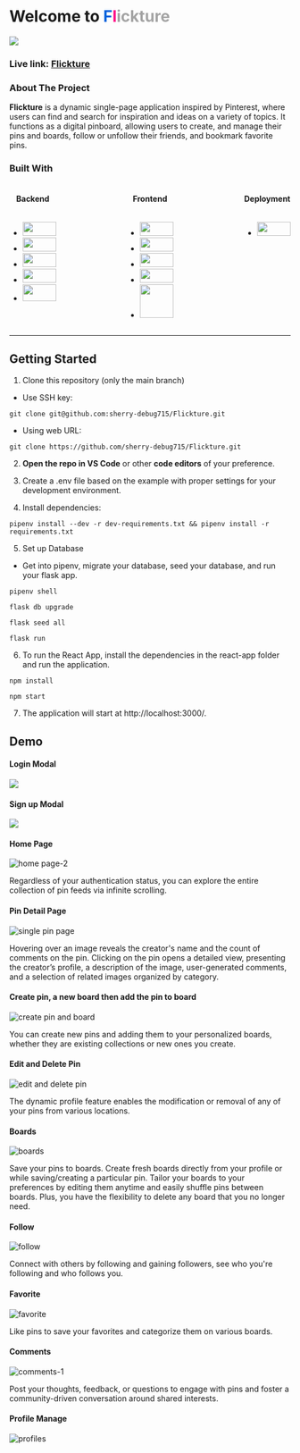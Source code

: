 <h1>Welcome to <span style="color:rgb(1,98,220)">F</span><span style="color:rgb(255,0,132)">l</span ><span style="color:rgb(163,163,163)">ickture</span></h1> 
<img src="https://cdn.discordapp.com/attachments/900530365754638400/1149803547035189340/image.png" />

### Live link: [Flickture](https://flickture.onrender.com/)

### About The Project
__Flickture__ is a dynamic single-page application inspired by Pinterest, where users can find and search for inspiration and ideas on a variety of topics. It functions as a digital pinboard, allowing users to create, and manage their pins and boards, follow or unfollow their friends, and bookmark favorite pins.

### Built With
<div style="display:flex; justify-content:space-between">
    <div style="display:flex; flex-direction:column; align-items: center">
        <h4>Backend</h4>
        <ul>
            <li>
                <img 
                src="https://cdn.discordapp.com/attachments/900530365754638400/1149791459793444984/image.png"
                style="height:25px; width: 60px"
                >
            </li>
            <li>
                <img 
                src="https://media.discordapp.net/attachments/900530365754638400/1149792847168544888/image.png?width=878&height=432"
                style="height:25px; width: 60px"
                >
            </li>
            <li>
                <img 
                src="https://cdn.discordapp.com/attachments/900530365754638400/1149795287670472754/image.png"
                style="height:25px; width: 60px"
                >
            </li>
            <li>
                <img 
                src="https://cdn.discordapp.com/attachments/900530365754638400/1149795726474367016/image.png"
                style="height:25px; width: 60px"
                >
            </li>
            <li>
                <img 
                src="https://cdn.discordapp.com/attachments/900530365754638400/1149797054227423273/image.png"
                style="height:30px; width: 60px"
                >
            </li>
        </ul>
    </div>
    <div style="display:flex; flex-direction:column; align-items: center">
        <h4>Frontend</h4>
        <ul>
            <li>
                <img 
                src="https://cdn.discordapp.com/attachments/900530365754638400/1149796577335070740/image.png"
                style="height:25px; width: 60px"
                >
            </li>
            <li>
                <img 
                src="https://cdn.discordapp.com/attachments/900530365754638400/1149796739092582400/image.png"
                style="height:25px; width: 60px"
                >
            </li>
            <li>
                <img 
                src="https://cdn.discordapp.com/attachments/900530365754638400/1149797556247871538/image.png"
                style="height:25px; width: 60px"
                >
            </li>
            <li>
                <img 
                src="https://cdn.discordapp.com/attachments/900530365754638400/1149798035895889920/image.png"
                style="height:25px; width: 60px"
                >
            </li>
            <li>
                <img 
                src="https://cdn.discordapp.com/attachments/900530365754638400/1149798867248885800/image.png"
                style="height:60px; width: 60px"
                >
            </li>
        </ul>
    </div>
    <div style="display:flex; flex-direction:column; align-items: center">
        <h4>Deployment</h4>
        <ul>   
            <li>
                <img 
                src="https://cdn.discordapp.com/attachments/900530365754638400/1149799531752468560/image.png"
                style="height:25px; width: 60px"
                >
            </li>   
        </ul>
    </div>
</div>

---
## Getting Started
1. Clone this repository (only the main branch)
- Use SSH key:
```
git clone git@github.com:sherry-debug715/Flickture.git
```
- Using web URL:
```
git clone https://github.com/sherry-debug715/Flickture.git
```

2. **Open the repo in VS Code** or other **code editors** of your preference.
 

3. Create a .env file based on the example with proper settings for your development environment.

4. Install dependencies:
```
pipenv install --dev -r dev-requirements.txt && pipenv install -r requirements.txt
```
5. Set up Database
- Get into pipenv, migrate your database, seed your database, and run your flask app.
```
pipenv shell
```
```
flask db upgrade
```
```
flask seed all
```
```
flask run
```
6. To run the React App, install the dependencies in the react-app folder and run the application.
```
npm install
```
```
npm start
```
7. The application will start at http://localhost:3000/.

## Demo

#### Login Modal

<img 
    src="https://cdn.discordapp.com/attachments/900530365754638400/1169719362517749800/image.png" 
/>

#### Sign up Modal 

<img src="https://cdn.discordapp.com/attachments/900530365754638400/1169721332070625430/image.png"
/>

#### Home Page 
![home page-2](https://github.com/sherry-debug715/Flickture/assets/67481206/1734c79c-ca14-4179-ad39-3ca8f3e8d57f)

Regardless of your authentication status, you can explore the entire collection of pin feeds via infinite scrolling.

#### Pin Detail Page 
![single pin page](https://github.com/sherry-debug715/Flickture/assets/67481206/a7931e30-6bb0-462f-848b-e82f37a6c5c1)

Hovering over an image reveals the creator's name and the count of comments on the pin. Clicking on the pin opens a detailed view, presenting the creator’s profile, a description of the image, user-generated comments, and a selection of related images organized by category.

#### Create pin, a new board then add the pin to board
![create pin and board](https://github.com/sherry-debug715/Flickture/assets/67481206/f417f3fc-87b1-436f-a788-96b43502a7d9)

You can create new pins and adding them to your personalized boards, whether they are existing collections or new ones you create.


#### Edit and Delete Pin
![edit and delete pin](https://github.com/sherry-debug715/Flickture/assets/67481206/e6b6d8b9-f273-47fa-bd37-c0d8c244f86d)

The dynamic profile feature enables the modification or removal of any of your pins from various locations.

#### Boards
![boards](https://github.com/sherry-debug715/Flickture/assets/67481206/dd658e2d-70ad-448d-af9f-180ff2ab20c3)

Save your pins to boards. Create fresh boards directly from your profile or while saving/creating a particular pin. Tailor your boards to your preferences by editing them anytime and easily shuffle pins between boards. Plus, you have the flexibility to delete any board that you no longer need.

#### Follow
![follow](https://github.com/sherry-debug715/Flickture/assets/67481206/bd8020af-146e-45a3-b950-392a5c43d512)

Connect with others by following and gaining followers, see who you're following and who follows you. 

#### Favorite 
![favorite](https://github.com/sherry-debug715/Flickture/assets/67481206/2c9b2472-7693-46b2-a03c-597887d77358)

Like pins to save your favorites and categorize them on various boards.

#### Comments
![comments-1](https://github.com/sherry-debug715/Flickture/assets/67481206/366fbcf2-b80e-409d-ad04-1ee1e7a8423f)

Post your thoughts, feedback, or questions to engage with pins and foster a community-driven conversation around shared interests.

#### Profile Manage
![profiles](https://github.com/sherry-debug715/Flickture/assets/67481206/8eea4cfb-b6ba-4476-8611-657240f31e75)









